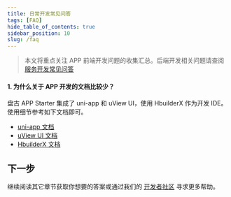 ```yaml
---
title: 日常开发常见问答
tags: [FAQ]
hide_table_of_contents: true
sidebar_position: 10
slug: /faq
---
```

<head>
  <title>常见问答 | 盘古 APP Starter</title>
</head>

> 本文将重点关注 APP 前端开发问题的收集汇总。后端开发相关问题请查阅 [服务开发常见问答](/docs/faq-service)

#### 1. 为什么关于 APP 开发的文档比较少？
盘古 APP Starter 集成了 uni-app 和 uView UI，使用 HbuilderX 作为开发 IDE。使用细节参考如下文档即可。
- [uni-app 文档](https://uniapp.dcloud.net.cn)
- [uView UI 文档](https://www.uviewui.com/components/intro.html)
- [HbuilderX 文档](https://hx.dcloud.net.cn)

## 下一步
继续阅读其它章节获取你想要的答案或通过我们的 [开发者社区](/community) 寻求更多帮助。